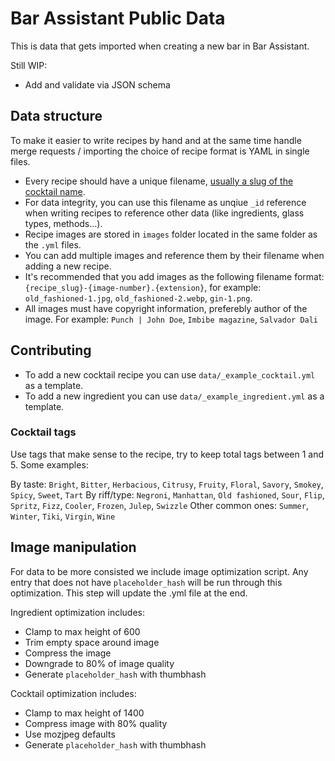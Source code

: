 # Bar Assistant Public Data

This is data that gets imported when creating a new bar in Bar Assistant.

Still WIP:
- Add and validate via JSON schema

## Data structure

To make it easier to write recipes by hand and at the same time handle merge requests / importing the choice of recipe format is YAML in single files.

- Every recipe should have a unique filename, [usually a slug of the cocktail name](https://stackoverflow.com/questions/19335215/what-is-a-slug).
- For data integrity, you can use this filename as unqiue `_id` reference when writing recipes to reference other data (like ingredients, glass types, methods...).
- Recipe images are stored in `images` folder located in the same folder as the `.yml` files.
- You can add multiple images and reference them by their filename when adding a new recipe.
- It's recommended that you add images as the following filename format: `{recipe_slug}-{image-number}.{extension}`, for example: `old_fashioned-1.jpg`, `old_fashioned-2.webp`, `gin-1.png`.
- All images must have copyright information, preferebly author of the image. For example: `Punch | John Doe`, `Imbibe magazine`, `Salvador Dali`

## Contributing

- To add a new cocktail recipe you can use `data/_example_cocktail.yml` as a template.
- To add a new ingredient you can use `data/_example_ingredient.yml` as a template.

### Cocktail tags

Use tags that make sense to the recipe, try to keep total tags between 1 and 5. Some examples:

By taste: `Bright`, `Bitter`, `Herbacious`, `Citrusy`, `Fruity`, `Floral`, `Savory`, `Smokey`, `Spicy`, `Sweet`, `Tart`
By riff/type: `Negroni`, `Manhattan`, `Old fashioned`, `Sour`, `Flip`, `Spritz`, `Fizz`, `Cooler`, `Frozen`, `Julep`, `Swizzle`
Other common ones: `Summer`, `Winter`, `Tiki`, `Virgin`, `Wine`

## Image manipulation

For data to be more consisted we include image optimization script. Any entry that does not have `placeholder_hash` will be run through this optimization. This step will update the .yml file at the end.

Ingredient optimization includes:
- Clamp to max height of 600
- Trim empty space around image
- Compress the image
- Downgrade to 80% of image quality
- Generate `placeholder_hash` with thumbhash

Cocktail optimization includes:
- Clamp to max height of 1400
- Compress image with 80% quality
- Use mozjpeg defaults
- Generate `placeholder_hash` with thumbhash
